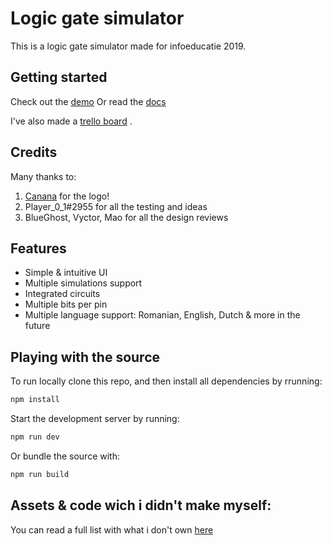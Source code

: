 # Logic gate simulator

This is a logic gate simulator made for infoeducatie 2019.

## Getting started

Check out the [demo](https://logic-gate-simulator.herokuapp.com/)
Or read the [docs](./docs/main.md)

I've also made a [trello board](https://trello.com/b/LW3XSnGN/logic-gate-simulator) .

## Credits

Many thanks to:

1. [Canana](http://canana.xyz/) for the logo!
2. Player_0_1#2955 for all the testing and ideas
3. BlueGhost, Vyctor, Mao for all the design reviews

## Features

-   Simple & intuitive UI
-   Multiple simulations support
-   Integrated circuits
-   Multiple bits per pin
-   Multiple language support: Romanian, English, Dutch & more in the future

## Playing with the source

To run locally clone this repo, and then install all dependencies by rrunning:

```sh
npm install
```

Start the development server by running:

```sh
npm run dev
```

Or bundle the source with:

```sh
npm run build
```

## Assets & code wich i didn't make myself:

You can read a full list with what i don't own [here](./docs/assets-i-dont-own.md)
